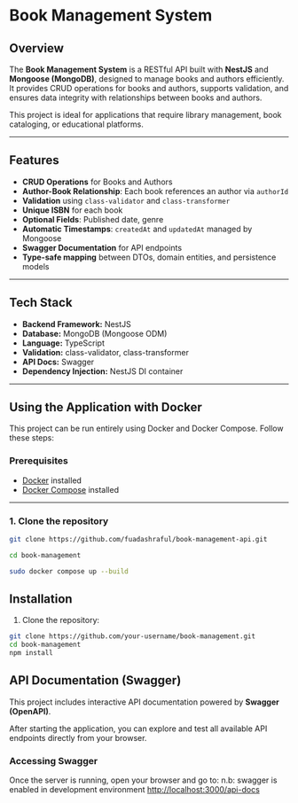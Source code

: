 # Book Management System

## Overview

The **Book Management System** is a RESTful API built with **NestJS** and **Mongoose (MongoDB)**, designed to manage books and authors efficiently. It provides CRUD operations for books and authors, supports validation, and ensures data integrity with relationships between books and authors.

This project is ideal for applications that require library management, book cataloging, or educational platforms.

---

## Features

- **CRUD Operations** for Books and Authors  
- **Author-Book Relationship**: Each book references an author via `authorId`  
- **Validation** using `class-validator` and `class-transformer`  
- **Unique ISBN** for each book  
- **Optional Fields**: Published date, genre  
- **Automatic Timestamps**: `createdAt` and `updatedAt` managed by Mongoose  
- **Swagger Documentation** for API endpoints  
- **Type-safe mapping** between DTOs, domain entities, and persistence models  

---

## Tech Stack

- **Backend Framework:** NestJS  
- **Database:** MongoDB (Mongoose ODM)  
- **Language:** TypeScript  
- **Validation:** class-validator, class-transformer  
- **API Docs:** Swagger  
- **Dependency Injection:** NestJS DI container  

---
## Using the Application with Docker

This project can be run entirely using Docker and Docker Compose. Follow these steps:

### Prerequisites
- [Docker](https://docs.docker.com/get-docker/) installed
- [Docker Compose](https://docs.docker.com/compose/install/) installed

---

### 1. Clone the repository

```bash
git clone https://github.com/fuadashraful/book-management-api.git

cd book-management

sudo docker compose up --build
```

## Installation

1. Clone the repository:

```bash
git clone https://github.com/your-username/book-management.git
cd book-management
npm install
```

## API Documentation (Swagger)

This project includes interactive API documentation powered by **Swagger (OpenAPI)**.

After starting the application, you can explore and test all available API endpoints directly from your browser.

### Accessing Swagger

Once the server is running, open your browser and go to:
n.b: swagger is enabled in development environment
[http://localhost:3000/api-docs](http://localhost:3000/api-docs)
